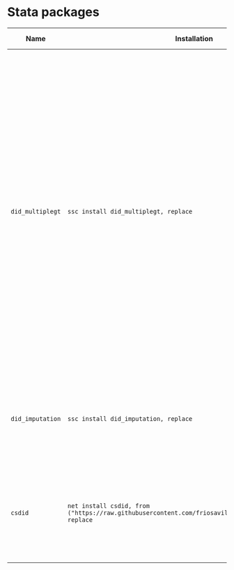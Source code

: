 
# Stata packages

| Name | Installation |  Last updated | Package by | Literature | 
| --- | --- | --- | --- |   --- | 
| `did_multiplegt` | `ssc install did_multiplegt, replace` |  |  | de Chaisemartin, C and D'Haultfoeuille, X (2020a). American Economic Review, vol. 110, no. 9. Two-Way Fixed Effects Estimators with Heterogeneous Treatment Effects. <br><br> de Chaisemartin, C and D'Haultfoeuille, X (2020b). <br><br>  Difference-in-Differences Estimators of Intertemporal Treatment Effects. de Chaisemartin, C and D'Haultfoeuille, X (2020c).  Two-way fixed effects regressions with several treatments. |
| `did_imputation` | `ssc install did_imputation, replace` | 21 May 2021 |  | Kirill Borusyak, Xavier Jaravel, Jann Spiess (2021). [Revisiting Event Study Designs: Robust and Efficient Estimation](https://www.google.com/url?q=https%3A%2F%2Fwww.dropbox.com%2Fs%2Fy92mmyndlbkufo1%2FDraft_RobustAndEfficient.pdf%3Fraw%3D1&sa=D&sntz=1&usg=AFQjCNGGDRt4xPz3hCXhTWxchHJWh-1m_Q) | 
| `csdid`   | `net install csdid, from ("https://raw.githubusercontent.com/friosavila/csdid_drdid/main/code/") replace` |    |    |  Brantly Callaway, Pedro H.C. Sant'Anna (2020). [Difference-in-Differences with multiple time periods](https://www.sciencedirect.com/science/article/abs/pii/S0304407620303948), Journal of Econometrics.  |



